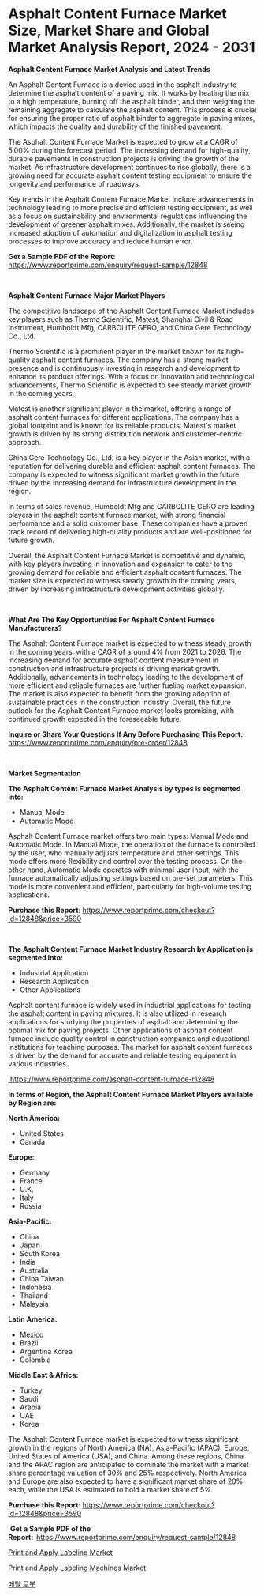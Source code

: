 <p><h1>Asphalt Content Furnace Market Size, Market Share and Global Market Analysis Report, 2024 - 2031</h1></p><p><strong>Asphalt Content Furnace Market Analysis and Latest Trends</strong></p>
<p><p>An Asphalt Content Furnace is a device used in the asphalt industry to determine the asphalt content of a paving mix. It works by heating the mix to a high temperature, burning off the asphalt binder, and then weighing the remaining aggregate to calculate the asphalt content. This process is crucial for ensuring the proper ratio of asphalt binder to aggregate in paving mixes, which impacts the quality and durability of the finished pavement.</p><p>The Asphalt Content Furnace Market is expected to grow at a CAGR of 5.00% during the forecast period. The increasing demand for high-quality, durable pavements in construction projects is driving the growth of the market. As infrastructure development continues to rise globally, there is a growing need for accurate asphalt content testing equipment to ensure the longevity and performance of roadways.</p><p>Key trends in the Asphalt Content Furnace Market include advancements in technology leading to more precise and efficient testing equipment, as well as a focus on sustainability and environmental regulations influencing the development of greener asphalt mixes. Additionally, the market is seeing increased adoption of automation and digitalization in asphalt testing processes to improve accuracy and reduce human error.</p></p>
<p><strong>Get a Sample PDF of the Report:&nbsp;</strong> <a href="https://www.reportprime.com/enquiry/request-sample/12848">https://www.reportprime.com/enquiry/request-sample/12848</a></p>
<p>&nbsp;</p>
<p><strong>Asphalt Content Furnace Major Market Players</strong></p>
<p><p>The competitive landscape of the Asphalt Content Furnace Market includes key players such as Thermo Scientific, Matest, Shanghai Civil & Road Instrument, Humboldt Mfg, CARBOLITE GERO, and China Gere Technology Co., Ltd.</p><p>Thermo Scientific is a prominent player in the market known for its high-quality asphalt content furnaces. The company has a strong market presence and is continuously investing in research and development to enhance its product offerings. With a focus on innovation and technological advancements, Thermo Scientific is expected to see steady market growth in the coming years.</p><p>Matest is another significant player in the market, offering a range of asphalt content furnaces for different applications. The company has a global footprint and is known for its reliable products. Matest's market growth is driven by its strong distribution network and customer-centric approach.</p><p>China Gere Technology Co., Ltd. is a key player in the Asian market, with a reputation for delivering durable and efficient asphalt content furnaces. The company is expected to witness significant market growth in the future, driven by the increasing demand for infrastructure development in the region.</p><p>In terms of sales revenue, Humboldt Mfg and CARBOLITE GERO are leading players in the asphalt content furnace market, with strong financial performance and a solid customer base. These companies have a proven track record of delivering high-quality products and are well-positioned for future growth.</p><p>Overall, the Asphalt Content Furnace Market is competitive and dynamic, with key players investing in innovation and expansion to cater to the growing demand for reliable and efficient asphalt content furnaces. The market size is expected to witness steady growth in the coming years, driven by increasing infrastructure development activities globally.</p></p>
<p>&nbsp;</p>
<p><strong>What Are The Key Opportunities For Asphalt Content Furnace Manufacturers?</strong></p>
<p><p>The Asphalt Content Furnace market is expected to witness steady growth in the coming years, with a CAGR of around 4% from 2021 to 2026. The increasing demand for accurate asphalt content measurement in construction and infrastructure projects is driving market growth. Additionally, advancements in technology leading to the development of more efficient and reliable furnaces are further fueling market expansion. The market is also expected to benefit from the growing adoption of sustainable practices in the construction industry. Overall, the future outlook for the Asphalt Content Furnace market looks promising, with continued growth expected in the foreseeable future.</p></p>
<p><strong>Inquire or Share Your Questions If Any Before Purchasing This Report:</strong> <a href="https://www.reportprime.com/enquiry/pre-order/12848">https://www.reportprime.com/enquiry/pre-order/12848</a></p>
<p>&nbsp;</p>
<p><strong>Market Segmentation</strong></p>
<p><strong>The Asphalt Content Furnace Market Analysis by types is segmented into:</strong></p>
<p><ul><li>Manual Mode</li><li>Automatic Mode</li></ul></p>
<p><p>Asphalt Content Furnace market offers two main types: Manual Mode and Automatic Mode. In Manual Mode, the operation of the furnace is controlled by the user, who manually adjusts temperature and other settings. This mode offers more flexibility and control over the testing process. On the other hand, Automatic Mode operates with minimal user input, with the furnace automatically adjusting settings based on pre-set parameters. This mode is more convenient and efficient, particularly for high-volume testing applications.</p></p>
<p><strong>Purchase this Report:&nbsp;</strong><a href="https://www.reportprime.com/checkout?id=12848&price=3590">https://www.reportprime.com/checkout?id=12848&price=3590</a></p>
<p>&nbsp;</p>
<p><strong>The Asphalt Content Furnace Market Industry Research by Application is segmented into:</strong></p>
<p><ul><li>Industrial Application</li><li>Research Application</li><li>Other Applications</li></ul></p>
<p><p>Asphalt content furnace is widely used in industrial applications for testing the asphalt content in paving mixtures. It is also utilized in research applications for studying the properties of asphalt and determining the optimal mix for paving projects. Other applications of asphalt content furnace include quality control in construction companies and educational institutions for teaching purposes. The market for asphalt content furnaces is driven by the demand for accurate and reliable testing equipment in various industries.</p></p>
<p><a href="https://www.reportprime.com/asphalt-content-furnace-r12848">&nbsp;https://www.reportprime.com/asphalt-content-furnace-r12848</a></p>
<p><strong>In terms of Region, the Asphalt Content Furnace Market Players available by Region are:</strong></p>
<p>
    <p> <strong> North America: </strong>
        <ul>
            <li>United States</li>
            <li>Canada</li>
        </ul>
        </p> 
    <p> <strong> Europe: </strong>
        <ul>
            <li>Germany</li>
            <li>France</li>
            <li>U.K.</li>
            <li>Italy</li>
            <li>Russia</li>
        </ul>
        </p> 
    <p> <strong> Asia-Pacific: </strong>
        <ul>
            <li>China</li>
            <li>Japan</li>
            <li>South Korea</li>
            <li>India</li>
            <li>Australia</li>
            <li>China Taiwan</li>
            <li>Indonesia</li>
            <li>Thailand</li>
            <li>Malaysia</li>
        </ul>
        </p> 
    <p> <strong> Latin America: </strong>
        <ul>
            <li>Mexico</li>
            <li>Brazil</li>
            <li>Argentina Korea</li>
            <li>Colombia</li>
        </ul>
        </p> 
    <p> <strong> Middle East & Africa: </strong>
        <ul>
            <li>Turkey</li>
            <li>Saudi</li>
            <li>Arabia</li>
            <li>UAE</li>
            <li>Korea</li>
        </ul>
    </p>
    </p>
<p><p>The Asphalt Content Furnace market is expected to witness significant growth in the regions of North America (NA), Asia-Pacific (APAC), Europe, United States of America (USA), and China. Among these regions, China and the APAC region are anticipated to dominate the market with a market share percentage valuation of 30% and 25% respectively. North America and Europe are also expected to have a significant market share of 20% each, while the USA is estimated to hold a market share of 5%.</p></p>
<p><strong>Purchase this Report: </strong><a href="https://www.reportprime.com/checkout?id=12848&price=3590">https://www.reportprime.com/checkout?id=12848&price=3590</a></p>
<p>&nbsp;<strong>Get a Sample PDF of the Report:&nbsp;&nbsp;</strong><a href="https://www.reportprime.com/enquiry/request-sample/12848">https://www.reportprime.com/enquiry/request-sample/12848</a></p>
<p><strong></strong></p>
<p><p><a href="https://github.com/beatblasta/Market-Research-Report-List-2/blob/main/print-and-apply-labeling-market.md">Print and Apply Labeling Market</a></p><p><a href="https://github.com/shotows/Market-Research-Report-List-2/blob/main/print-and-apply-labeling-machines-market.md">Print and Apply Labeling Machines Market</a></p><p><a href="https://github.com/darrellockm3ytan895656/Market-Research-Report-List-1/blob/main/915056519080.md">메탈 로봇</a></p></p>